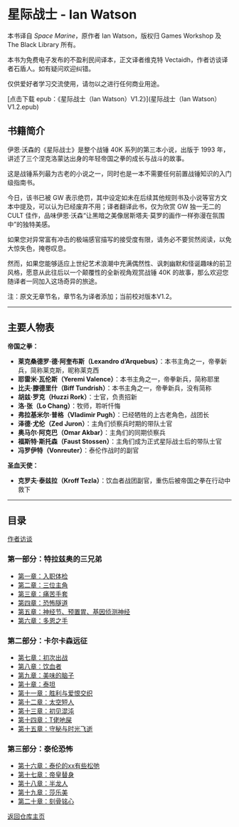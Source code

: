 # 星际战士 - Ian Watson

本书译自 *Space Marine*，原作者 Ian Watson，版权归 Games Workshop 及 The Black Library 所有。

本书为免费电子发布的不盈利民间译本，正文译者维克特 Vectaidh，作者访谈译者石盾人。如有疑问欢迎纠错。

仅供爱好者学习交流使用，请勿以之进行任何商业用途。

[点击下载 epub：《星际战士（Ian Watson）V1.2》](星际战士（Ian Watson）V1.2.epub)

## 书籍简介

伊恩·沃森的《星际战士》是整个战锤 40K 系列的第三本小说，出版于 1993 年，讲述了三个涅克洛蒙达出身的年轻帝国之拳的成长与战斗的故事。

这是战锤系列最为古老的小说之一，同时也是一本不需要任何前置战锤知识的入门级指南书。

今日，该书已被 GW 表示绝罚，其中设定如未在后续其他规则书及小说等官方文本中提及，可以认为已经废弃不用；译者翻译此书，仅为欣赏 GW 独一无二的 CULT 佳作，品味伊恩·沃森“让黑暗之美像居斯塔夫·莫罗的画作一样弥漫在氛围中”的独特美感。

如果您对异常富有冲击的极端感官描写的接受度有限，请务必不要贸然阅读，以免大惊失色，掩卷叹息。

然而，如果您能够适应上世纪艺术浪潮中充满偶然性、讽刺幽默和怪诞趣味的前卫风格，愿意从此往后以一个颠覆性的全新视角观赏战锤 40K 的故事，那么欢迎您随译者一同加入这场奇异的旅途。

注：原文无章节名，章节名为译者添加；当前校对版本V1.2。

---

## 主要人物表

**帝国之拳：**
- **莱克桑德罗·德·阿奎布斯（Lexandro d’Arquebus）**：本书主角之一，帝拳新兵，简称莱克斯，昵称莱克西
- **耶雷米·瓦伦斯（Yeremi Valence）**：本书主角之一，帝拳新兵，简称耶里
- **比夫·滕德里什（Biff Tundrish）**：本书主角之一，帝拳新兵，没有简称
- **胡兹·罗克（Huzzi Rork）**：士官，负责招新
- **洛·张（Lo Chang）**：牧师，聆听忏悔
- **弗拉基米尔·普格（Vladimir Pugh）**：已经牺牲的上古老角色，战团长
- **泽德·尤伦（Zed Juron）**：主角们侦察兵时期的带队士官
- **奥马尔·阿克巴（Omar Akbar）**：主角们的同期侦察兵
- **福斯特·斯托森（Faust Stossen）**：主角们成为正式星际战士后的带队士官
- **冯罗伊特（Vonreuter）**：泰伦作战时的副官

**圣血天使：**
- **克罗夫·泰兹拉（Kroff Tezla）**：饮血者战团副官，重伤后被帝国之拳在行动中救下

---

## 目录

[作者访谈](/CommorraghNotGomorrah/Space_Marine/author_interview.html)

### 第一部分：特拉兹奥的三兄弟
- [第一章：入职体检](/CommorraghNotGomorrah/Space_Marine/chapter1)
- [第二章：三位主角](/CommorraghNotGomorrah/Space_Marine/chapter2)
- [第三章：痛苦手套](/CommorraghNotGomorrah/Space_Marine/chapter3)
- [第四章：恐怖隧道](/CommorraghNotGomorrah/Space_Marine/chapter4)
- [第五章：神经节、预置胃、基因侦测神经](/CommorraghNotGomorrah/Space_Marine/chapter5)
- [第六章：多恩之手](/CommorraghNotGomorrah/Space_Marine/chapter6)

### 第二部分：卡尔卡森远征
- [第七章：初次出战](/CommorraghNotGomorrah/Space_Marine/chapter7)
- [第八章：饮血者](/CommorraghNotGomorrah/Space_Marine/chapter8)
- [第九章：美味的脑子](/CommorraghNotGomorrah/Space_Marine/chapter9)
- [第十章：泰坦](/CommorraghNotGomorrah/Space_Marine/chapter10)
- [第十一章：胜利与爱恨交织](/CommorraghNotGomorrah/Space_Marine/chapter11)
- [第十二章：太空短人](/CommorraghNotGomorrah/Space_Marine/chapter12)
- [第十三章：初见混沌](/CommorraghNotGomorrah/Space_Marine/chapter13)
- [第十四章：T佬吔屎](/CommorraghNotGomorrah/Space_Marine/chapter14)
- [第十五章：守秘与时光飞逝](/CommorraghNotGomorrah/Space_Marine/chapter15)

### 第三部分：泰伦恐怖
- [第十六章：泰伦的xx有些松弛](/CommorraghNotGomorrah/Space_Marine/chapter16)
- [第十七章：帝皇替身](/CommorraghNotGomorrah/Space_Marine/chapter17)
- [第十八章：半龙人](/CommorraghNotGomorrah/Space_Marine/chapter18)
- [第十九章：莎乐美](/CommorraghNotGomorrah/Space_Marine/chapter19)
- [第二十章：刻骨铭心](/CommorraghNotGomorrah/Space_Marine/chapter20)


[返回仓库主页](/CommorraghNotGomorrah/index)
